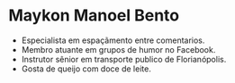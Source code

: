 # Maykon Manoel Bento
- Especialista em espaçãmento entre comentarios.
- Membro atuante em grupos de humor no Facebook.
- Instrutor sênior em transporte publico de Florianópolis.
- Gosta de queijo com doce de leite.
